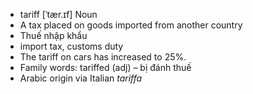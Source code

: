 - tariff	[ˈtær.ɪf]	Noun
- A tax placed on goods imported from another country
- Thuế nhập khẩu
- import tax, customs duty
- The tariff on cars has increased to 25%.
- Family words: tariffed (adj) – bị đánh thuế
- Arabic origin via Italian *tariffa*